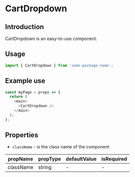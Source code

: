 # CartDropdown

<!-- STORY -->

## Introduction

CartDropdown is an easy-to-use component.

## Usage

```javascript
import { CartDropdown } from 'some-package-name';
```

## Example use

```javascript
const myPage = props => {
  return (
    <main>
      <CartDropdown />
    </main>
  );
};
```

## Properties

- `className` - is the class name of the component

| propName  | propType | defaultValue | isRequired |
| --------- | -------- | ------------ | ---------- |
| className | string   | -            | -          |
